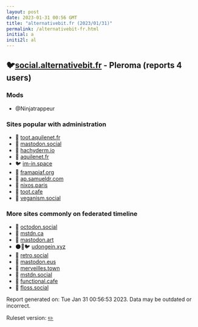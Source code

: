 ```yaml
---
layout: post
date: 2023-01-31 00:56 GMT
title: "alternativebit.fr (2023/01/31)"
permalink: /alternativebit-fr.html
initial: a
initi2l: al
---
```


## 🐦[social.alternativebit.fr](https://social.alternativebit.fr) - Pleroma (reports 4 users)

### Mods
 * @Ninjatrappeur

### Sites popular with administration

* 🐘 [toot.aquilenet.fr](/toot-aquilenet-fr.html)
* 🧸 [mastodon.social](/mastodon-social.html)
* 🐘 [hachyderm.io](/hachyderm-io.html)
* 🐘 [aquilenet.fr](/aquilenet-fr.html)
* 🐦 [im-in.space](/im-in-space.html)
* 🐘 [framapiaf.org](/framapiaf-org.html)
* 🐘 [ap.samueldr.com](/ap-samueldr-com.html)
* 🐘 [nixos.paris](/nixos-paris.html)
* 🐘 [toot.cafe](/toot-cafe.html)
* 🐘 [veganism.social](/veganism-social.html)

### More sites commonly on federated timeline

* 🐘 [octodon.social](/octodon-social.html)
* 🐘 [mstdn.ca](/mstdn-ca.html)
* 🐘 [mastodon.art](/mastodon-art.html)
* 🌑🧸🐦 [udongein.xyz](/udongein-xyz.html)
* 🐘 [retro.social](/retro-social.html)
* 🐘 [mastodon.eus](/mastodon-eus.html)
* 🐘 [merveilles.town](/merveilles-town.html)
* 🐘 [mstdn.social](/mstdn-social.html)
* 🐘 [functional.cafe](/functional-cafe.html)
* 🐘 [floss.social](/floss-social.html)

Report generated on: Tue Jan 31 00:56:53 2023. Data may be outdated or incorrect.

Ruleset version: [✏️](/version-pencil)

